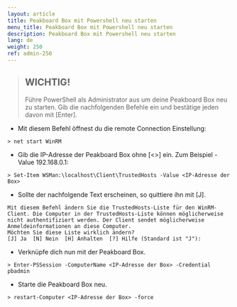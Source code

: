 ```yaml
---
layout: article
title: Peakboard Box mit Powershell neu starten
menu_title: Peakboard Box mit Powershell neu starten
description: Peakboard Box mit Powershell neu starten
lang: de
weight: 250
ref: admin-250
---
```


> ## WICHTIG!
>
> Führe PowerShell als Administrator aus um deine Peakboard Box neu zu starten. Gib die
nachfolgenden Befehle ein und bestätige jeden davon mit [Enter].


* Mit diesem Befehl öffnest du die remote Connection Einstellung:
```
> net start WinRM
```
* Gib die IP-Adresse der Peakboard Box ohne [&lt;&gt;] ein. Zum Beispiel -Value 192.168.0.1:
```
> Set-Item WSMan:\localhost\Client\TrustedHosts -Value <IP-Adresse der Box>
```
* Sollte der nachfolgende Text erscheinen, so quittiere ihn mit [J].
```
Mit diesem Befehl ändern Sie die TrustedHosts-Liste für den WinRM-Client. Die Computer in der TrustedHosts-Liste können möglicherweise nicht authentifiziert werden. Der Client sendet möglicherweise Anmeldeinformationen an diese Computer.
Möchten Sie diese Liste wirklich ändern?
[J] Ja  [N] Nein  [H] Anhalten  [?] Hilfe (Standard ist "J"): 
```

* Verknüpfe dich nun mit der Peakboard Box.
```
> Enter-PSSession -ComputerName <IP-Adresse der Box> -Credential pbadmin
```
* Starte die Peakboard Box neu.
```
> restart-Computer <IP-Adresse der Box> -force
```
